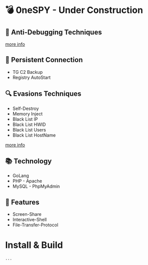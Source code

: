 # :bomb: 0neSPY - Under Construction 


## :bug: Anti-Debugging Techniques 

<a href="https://anti-debug.checkpoint.com/">more info</a>

## :link: Persistent Connection
<ul>
  <li>TG C2 Backup</li>
  <li>Registry AutoStart</li>
</ul>

## :mag: Evasions Techniques
<ul>
  <li>Self-Destroy</li>
  <li>Memory Inject</li>
  <li>Black List IP</li>
  <li>Black List HWID</li>
  <li>Black List Users</li>
  <li>Black List HostName</li>

 
</ul>
<a href="https://evasions.checkpoint.com/">more info</a>

## :books: Technology
<ul>
  <li>GoLang</li>
  <li>PHP - Apache</li>
  <li>MySQL - PhpMyAdmin
</ul>

## :wrench: Features
<ul>
  <li>Screen-Share</li>
  <li>Interactive-Shell</li>
  <li>File-Transfer-Protocol</li>
</ul>

# Install & Build


```bash
...
```
